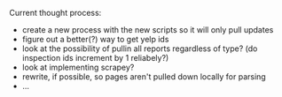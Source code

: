 Current thought process:

* create a new process with the new scripts so it will only pull updates
* figure out a better(?) way to get yelp ids
* look at the possibility of pullin all reports regardless of type? (do inspection ids increment by 1 reliabely?)
* look at implementing scrapey?
* rewrite, if possible, so pages aren't pulled down locally for parsing
*  ...
